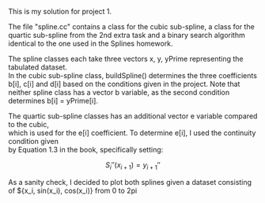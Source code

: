 This is my solution for project 1.

The file "spline.cc" contains a class for the cubic sub-spline, 
a class for the quartic sub-spline from the 2nd extra task and
a binary search algorithm identical to the one used in the Splines homework.

The spline classes each take three vectors x, y, yPrime representing the tabulated dataset.\
In the cubic sub-spline class, buildSpline() determines the three coefficients b[i], c[i] and d[i]
based on the conditions given in the project. Note that neither spline class has a vector b variable,
as the second condition determines b[i] = yPrime[i].

The quartic sub-spline classes has an additional vector e variable compared to the cubic,\
which is used for the e[i] coefficient. To determine e[i], I used the continuity condition given\
by Equation 1.3 in the book, specifically setting:

$$S_{i}''(x_{i+1}) = y_{i+1}''$$

As a sanity check, I decided to plot both splines given a dataset consisting of ${x_i, sin(x_i), cos(x_i)} from 0 to 2pi